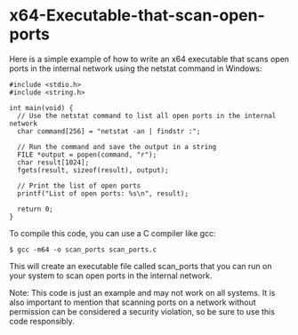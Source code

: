 # x64-Executable-that-scan-open-ports

Here is a simple example of how to write an x64 executable that scans open ports in the internal network using the netstat command in Windows:

```
#include <stdio.h>
#include <string.h>

int main(void) {
  // Use the netstat command to list all open ports in the internal network
  char command[256] = "netstat -an | findstr :";
  
  // Run the command and save the output in a string
  FILE *output = popen(command, "r");
  char result[1024];
  fgets(result, sizeof(result), output);

  // Print the list of open ports
  printf("List of open ports: %s\n", result);

  return 0;
}
```

To compile this code, you can use a C compiler like gcc:

```
$ gcc -m64 -o scan_ports scan_ports.c
```


This will create an executable file called scan_ports that you can run on your system to scan open ports in the internal network.

Note: This code is just an example and may not work on all systems. It is also important to mention that scanning ports on a network without permission can be considered a security violation, so be sure to use this code responsibly.
